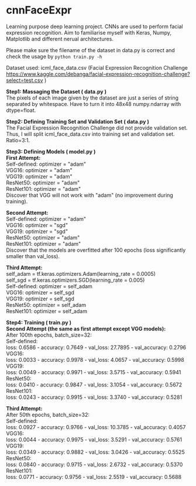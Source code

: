 # cnnFaceExpr
Learning purpose deep learning project. CNNs are used to perform facial expression recognition. Aim to familiarise myself with Keras, Numpy, Matplotlib and different nerual architectures.<br />

Please make sure the filename of the dataset in data.py is correct and check the usage by `python train.py -h`<br />

Dataset used: icml_face_data.csv (Facial Expression Recognition Challenge https://www.kaggle.com/debanga/facial-expression-recognition-challenge?select=test.csv )<br />

**Step1: Massaging the Dataset ( data.py )<br />**
The pixels of each image given by the dataset are just a series of string separated by whitespace. Have to turn it into 48x48 numpy.ndarray with dtype=float.<br />

**Step2: Defining Training Set and Validation Set ( data.py )<br />**
The Facial Expression Recognition Challenge did not provide validation set. Thus, I will split icml_face_data.csv into training set and validation set. Ratio=3:1.<br />

**Step3: Defining Models ( model.py ) <br />**
  **First Attempt:<br />**
  Self-defined: optimizer = "adam"<br />
  VGG16: optimizer = "adam"<br />
  VGG19: optimizer = "adam"<br />
  ResNet50: optimizer = "adam"<br />
  ResNet101: optimizer = "adam"<br />
  Discover that VGG will not work with "adam" (no improvement during training).<br />
  
  **Second Attempt:<br />**
  Self-defined: optimizer = "adam"<br />
  VGG16: optimizer = "sgd"<br />
  VGG19: optimizer = "sgd"<br />
  ResNet50: optimizer = "adam"<br />
  ResNet101: optimizer = "adam"<br />
  Discover that the models are overfitted after 100 epochs (loss significantly smaller than val_loss).<br />
  
  **Third Attempt:<br />**
  self_adam = tf.keras.optimizers.Adam(learning_rate = 0.0005)<br />
  self_sgd = tf.keras.optimizers.SGD(learning_rate = 0.005)<br />
  Self-defined: optimizer = self_adam<br />
  VGG16: optimizer = self_sgd<br />
  VGG19: optimizer = self_sgd<br />
  ResNet50: optimizer = self_adam<br />
  ResNet101: optimizer = self_adam<br />


**Step4: Training ( train.py ) <br />**
**Second Attempt (the same as first attempt except VGG models):<br />**
After 100th epochs, batch_size=32:<br />
Self-defined:<br />
loss: 0.6586 - accuracy: 0.7649 - val_loss: 27.7895 - val_accuracy: 0.2796<br />
VGG16:<br />
loss: 0.0033 - accuracy: 0.9978 - val_loss: 4.0657 - val_accuracy: 0.5998<br />
VGG19:<br />
loss: 0.0049 - accuracy: 0.9971 - val_loss: 3.5715 - val_accuracy: 0.5941<br />
ResNet50:<br />
loss: 0.0410 - accuracy: 0.9847 - val_loss: 3.1054 - val_accuracy: 0.5672<br />
ResNet101:<br />
loss: 0.0243 - accuracy: 0.9915 - val_loss: 3.3740 - val_accuracy: 0.5281<br />

**Third Attempt:**<br />
After 50th epochs, batch_size=32:<br />
Self-defined:<br />
loss: 0.0927 - accuracy: 0.9766 - val_loss: 10.3785 - val_accuracy: 0.4057<br />
VGG16:<br />
loss: 0.0044 - accuracy: 0.9975 - val_loss: 3.5291 - val_accuracy: 0.5761<br />
VGG19:<br />
 loss: 0.0349 - accuracy: 0.9882 - val_loss: 3.0426 - val_accuracy: 0.5525<br />
ResNet50:<br />
loss: 0.0840 - accuracy: 0.9715 - val_loss: 2.6732 - val_accuracy: 0.5370<br />
ResNet101:<br />
loss: 0.0771 - accuracy: 0.9756 - val_loss: 2.5519 - val_accuracy: 0.5688<br />



